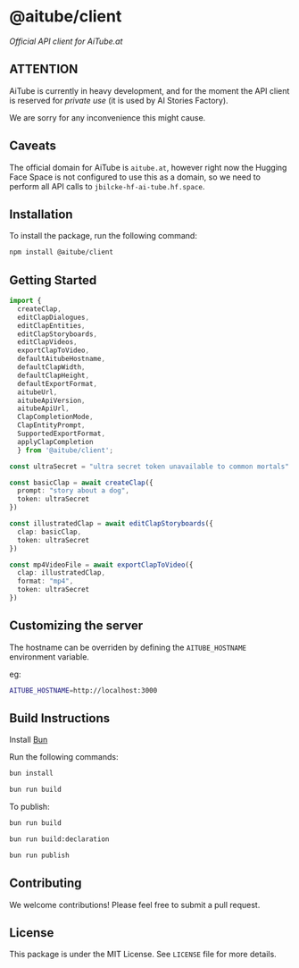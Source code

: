 # @aitube/client

*Official API client for AiTube.at*

## ATTENTION

AiTube is currently in heavy development, and for the moment
the API client is reserved for *private use* (it is used by AI Stories Factory).

We are sorry for any inconvenience this might cause.

## Caveats

The official domain for AiTube is `aitube.at`, however right now
the Hugging Face Space is not configured to use this as a domain,
so we need to perform all API calls to `jbilcke-hf-ai-tube.hf.space`.

## Installation

To install the package, run the following command:

```bash
npm install @aitube/client
```

## Getting Started

```typescript
import {
  createClap,
  editClapDialogues,
  editClapEntities,
  editClapStoryboards,
  editClapVideos,
  exportClapToVideo,
  defaultAitubeHostname,
  defaultClapWidth,
  defaultClapHeight,
  defaultExportFormat,
  aitubeUrl,
  aitubeApiVersion,
  aitubeApiUrl,
  ClapCompletionMode,
  ClapEntityPrompt,
  SupportedExportFormat,
  applyClapCompletion
  } from '@aitube/client';

const ultraSecret = "ultra secret token unavailable to common mortals"

const basicClap = await createClap({
  prompt: "story about a dog",
  token: ultraSecret
})

const illustratedClap = await editClapStoryboards({
  clap: basicClap,
  token: ultraSecret
})

const mp4VideoFile = await exportClapToVideo({
  clap: illustratedClap,
  format: "mp4",
  token: ultraSecret
})
```

## Customizing the server

The hostname can be overriden by defining the `AITUBE_HOSTNAME` environment variable.

eg:

```bash
AITUBE_HOSTNAME=http://localhost:3000
```

## Build Instructions

Install [Bun](https://bun.sh/)

Run the following commands:

```bash
bun install

bun run build
```

To publish:

```bash
bun run build

bun run build:declaration

bun run publish
```

## Contributing

We welcome contributions! Please feel free to submit a pull request.

## License

This package is under the MIT License. See `LICENSE` file for more details.
